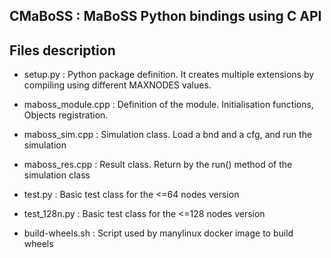 ## CMaBoSS : MaBoSS Python bindings using C API

## Files description

- setup.py : Python package definition. It creates multiple extensions by compiling using different MAXNODES values. 
- maboss_module.cpp : Definition of the module. Initialisation functions, Objects registration. 
- maboss_sim.cpp : Simulation class. Load a bnd and a cfg, and run the simulation
- maboss_res.cpp : Result class. Return by the run() method of the simulation class
 
 
- test.py : Basic test class for the <=64 nodes version
- test_128n.py : Basic test class for the <=128 nodes version
 
 
- build-wheels.sh : Script used by manylinux docker image to build wheels